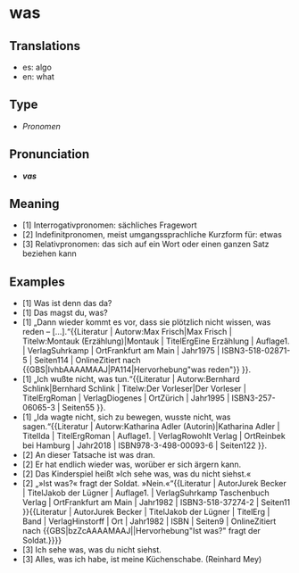 # was
## Translations
- es: algo
- en: what
## Type
- _Pronomen_
## Pronunciation
- **_vas_**
## Meaning
- [1] Interrogativpronomen: sächliches Fragewort
- [2] Indefinitpronomen, meist umgangssprachliche Kurzform für: etwas
- [3] Relativpronomen: das sich auf ein Wort oder einen ganzen Satz beziehen kann
## Examples
- [1] Was ist denn das da?
- [1] Das magst du, was?
- [1] „Dann wieder kommt es vor, dass sie plötzlich nicht wissen, was reden – […].“<ref>{{Literatur | Autorw:Max Frisch|Max Frisch | Titelw:Montauk (Erzählung)|Montauk | TitelErgEine Erzählung | Auflage1. | VerlagSuhrkamp | OrtFrankfurt am Main | Jahr1975 | ISBN3-518-02871-5 | Seiten114 | OnlineZitiert nach {{GBS|IvhbAAAAMAAJ|PA114|Hervorhebung"was reden"}} }}.</ref>
- [1] „Ich wußte nicht, was tun.“<ref>{{Literatur | Autorw:Bernhard Schlink|Bernhard Schlink | Titelw:Der Vorleser|Der Vorleser | TitelErgRoman | VerlagDiogenes | OrtZürich | Jahr1995 | ISBN3-257-06065-3 | Seiten55 }}.</ref>
- [1] „Ida wagte nicht, sich zu bewegen, wusste nicht, was sagen.“<ref>{{Literatur | Autorw:Katharina Adler (Autorin)|Katharina Adler | TitelIda | TitelErgRoman | Auflage1. | VerlagRowohlt Verlag | OrtReinbek bei Hamburg | Jahr2018 | ISBN978-3-498-00093-6 | Seiten122 }}.</ref>
- [2] An dieser Tatsache ist was dran.
- [2] Er hat endlich wieder was, worüber er sich ärgern kann.
- [2] Das Kinderspiel heißt »Ich sehe was, was du nicht siehst.«
- [2] „»Ist was?« fragt der Soldat. »Nein.«“<ref>{{Literatur | AutorJurek Becker | TitelJakob der Lügner | Auflage1. | VerlagSuhrkamp Taschenbuch Verlag | OrtFrankfurt am Main | Jahr1982 | ISBN3-518-37274-2 | Seiten11 }}</ref><ref>{{Literatur | AutorJurek Becker | TitelJakob der Lügner | TitelErg | Band | VerlagHinstorff | Ort | Jahr1982 | ISBN | Seiten9 | OnlineZitiert nach {{GBS|bzZcAAAAMAAJ||Hervorhebung"Ist was?" fragt der Soldat.}}}}</ref>
- [3] Ich sehe was, was du nicht siehst.
- [3] Alles, was ich habe, ist meine Küchenschabe. (Reinhard Mey)
